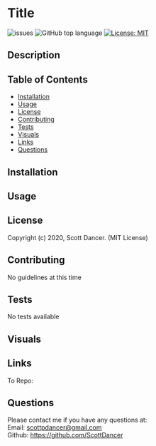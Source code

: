 # Title

![issues](https://img.shields.io/github/issues/ScottDancer/burger-app)
![GitHub top language](https://img.shields.io/github/languages/top/ScottDancer/burger-app)
[![License: MIT](https://img.shields.io/badge/License-MIT-yellow.svg)](https://opensource.org/licenses/MIT)
  
## Description 


## Table of Contents 
* [Installation](#Installation)
* [Usage](#Usage)
* [License](#License)
* [Contributing](#Contributing)
* [Tests](#Tests)
* [Visuals](#Visuals)
* [Links](#Links)
* [Questions](#Questions)

## Installation


## Usage



## License
Copyright (c) 2020, Scott Dancer. (MIT License)

## Contributing 
No guidelines at this time 

## Tests
No tests available 

## Visuals

## Links
To Repo: 

 

## Questions 
Please contact me if you have any questions at:
<br>Email: scottpdancer@gmail.com
<br>Github: https://github.com/ScottDancer

